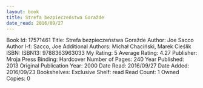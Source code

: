 ```yaml
---
layout: book
title: Strefa bezpieczeństwa Goražde
date_read: 2016/09/27
---
```


Book Id: 17571461
Title: Strefa bezpieczeństwa Goražde
Author: Joe Sacco
Author l-f: Sacco, Joe
Additional Authors: Michał Chaciński, Marek Cieślik
ISBN: 
ISBN13: 9788363963033
My Rating: 5
Average Rating: 4.27
Publisher: Mroja Press
Binding: Hardcover
Number of Pages: 240
Year Published: 2013
Original Publication Year: 2000
Date Read: 2016/09/27
Date Added: 2016/09/23
Bookshelves: 
Exclusive Shelf: read
Read Count: 1
Owned Copies: 0


